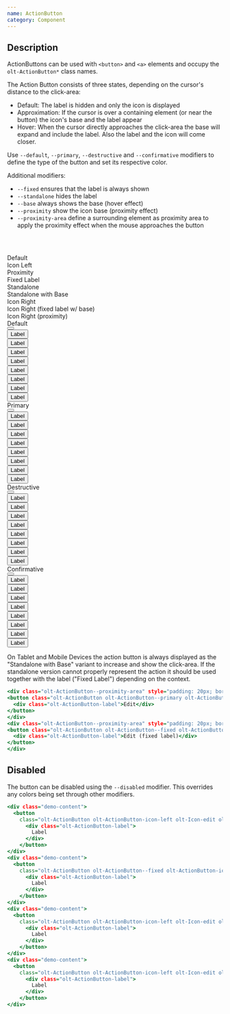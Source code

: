 ```yaml
---
name: ActionButton
category: Component
---
```



## Description

ActionButtons can be used with `<button>` and `<a>` elements and occupy the `olt-ActionButton*` class names.

The Action Button consists of three states, depending on the cursor's distance to the click-area:

- Default: The label is hidden and only the icon is displayed
- Approximation: If the cursor is over a containing element (or near the button) the icon's base and the label appear
- Hover: When the cursor directly approaches the click-area the base will expand and include the label. Also the label and the icon will come closer.

Use `--default`, `--primary`, `--destructive` and `--confirmative` modifiers to define the type of the button and set its respective color.

Additional modifiers:
- `--fixed` ensures that the label is always shown
- `--standalone` hides the label
- `--base` always shows the base (hover effect)
- `--proximity` show the icon base (proximity effect)
- `--proximity-area` define a surrounding element as proximity area to apply the proximity effect when the mouse approaches the button

<div class="olt-Grid olt-u-marginTop4 olt-u-marginBottom6">
  <div class="olt-Grid-item olt-Grid-item--3">
    <div class="demo-spacer--small" style="height: 45px;"></div>
    <div>
      <div class="demo-label">
        Default
      </div>
      <div class="demo-label">
        Icon Left
      </div>
      <div class="demo-label">
        Proximity
      </div>
      <div class="demo-label">
        Fixed Label
      </div>
      <div class="demo-label">
        Standalone
      </div>
      <div class="demo-label">
        Standalone with Base
      </div>
      <div class="demo-label">
        Icon Right
      </div>
      <div class="demo-label">
        Icon Right (fixed label w/ base)
      </div>
      <div class="demo-label">
        Icon Right (proximity)
      </div>
    </div>
  </div>
  <div class="olt-Grid-item olt-Grid-item--9">
    <div class="olt-Grid">
      <div class="olt-Grid-item olt-Grid-item--3">
        <div class="demo-title">Default</div>
        <div class="olt-Card">
          <div class="olt-Card-content">
            <div class="demo-content">
              <button
                class="olt-ActionButton olt-ActionButton-icon-left olt-Icon-edit">
                </button>
            </div>
            <div class="demo-content">
              <button
                class="olt-ActionButton olt-ActionButton-icon-left olt-Icon-edit">
                  <div class="olt-ActionButton-label">
                    Label
                  </div>
                </button>
            </div>
            <div class="demo-content">
              <button
                class="olt-ActionButton olt-ActionButton-icon-left olt-Icon-edit olt-ActionButton--proximity">
                  <div class="olt-ActionButton-label">
                    Label
                  </div>
                </button>
            </div>
            <div class="demo-content">
              <button
                class="olt-ActionButton olt-ActionButton-icon-left olt-Icon-edit olt-ActionButton--fixed">
                  <div class="olt-ActionButton-label">
                    Label
                  </div>
                </button>
            </div>
            <div class="demo-content">
              <button
                class="olt-ActionButton olt-ActionButton-icon-left olt-Icon-edit olt-ActionButton--standalone">
                  <div class="olt-ActionButton-label">
                    Label
                  </div>
                </button>
            </div>
            <div class="demo-content">
              <button
                class="olt-ActionButton olt-ActionButton-icon-left olt-Icon-edit olt-ActionButton--standalone olt-ActionButton--base">
                  <div class="olt-ActionButton-label">
                    Label
                  </div>
                </button>
            </div>
            <div class="demo-content">
              <button
                class="olt-ActionButton olt-ActionButton-icon-right olt-Icon-edit">
                  <div class="olt-ActionButton-label">
                    Label
                  </div>
                </button>
            </div>
            <div class="demo-content">
              <button
                class="olt-ActionButton olt-ActionButton--fixed olt-ActionButton--base olt-ActionButton-icon-right olt-Icon-edit">
                  <div class="olt-ActionButton-label">
                    Label
                  </div>
                </button>
            </div>
            <div class="demo-content">
              <button
                class="olt-ActionButton olt-ActionButton--proximity olt-ActionButton-icon-right olt-Icon-edit">
                  <div class="olt-ActionButton-label">
                    Label
                  </div>
                </button>
            </div>
          </div>
        </div>
      </div>
      <div class="olt-Grid-item olt-Grid-item--3">
        <div class="demo-title">Primary</div>
        <div class="olt-Card">
          <div class="olt-Card-content">
            <div class="demo-content">
              <button
                class="olt-ActionButton olt-ActionButton--primary olt-ActionButton-icon-left olt-Icon-add-outline">
                </button>
            </div>
            <div class="demo-content">
              <button
                class="olt-ActionButton olt-ActionButton--primary olt-ActionButton-icon-left olt-Icon-add-outline">
                  <div class="olt-ActionButton-label">
                    Label
                  </div>
                </button>
            </div>
            <div class="demo-content">
              <button
                class="olt-ActionButton olt-ActionButton--primary olt-ActionButton-icon-left olt-Icon-add-outline olt-ActionButton--proximity">
                  <div class="olt-ActionButton-label">
                    Label
                  </div>
                </button>
            </div>
            <div class="demo-content">
              <button
                class="olt-ActionButton olt-ActionButton--primary olt-ActionButton-icon-left olt-Icon-add-outline olt-ActionButton--fixed">
                  <div class="olt-ActionButton-label">
                    Label
                  </div>
                </button>
            </div>
            <div class="demo-content">
              <button
                class="olt-ActionButton olt-ActionButton--primary olt-ActionButton-icon-left olt-Icon-add-outline olt-ActionButton--standalone">
                  <div class="olt-ActionButton-label">
                    Label
                  </div>
                </button>
            </div>
            <div class="demo-content">
              <button
                class="olt-ActionButton olt-ActionButton--primary olt-ActionButton-icon-left olt-Icon-add-outline olt-ActionButton--standalone olt-ActionButton--base">
                  <div class="olt-ActionButton-label">
                    Label
                  </div>
                </button>
            </div>
            <div class="demo-content">
              <button
                class="olt-ActionButton olt-ActionButton--primary olt-ActionButton-icon-right olt-Icon-add-outline">
                <div class="olt-ActionButton-label">
                  Label
                </div>
              </button>
            </div>
            <div class="demo-content">
              <button
                class="olt-ActionButton olt-ActionButton--fixed olt-ActionButton--base olt-ActionButton--primary olt-ActionButton-icon-right olt-Icon-add-outline">
                <div class="olt-ActionButton-label">
                  Label
                </div>
              </button>
            </div>
            <div class="demo-content">
              <button
                class="olt-ActionButton olt-ActionButton--proximity olt-ActionButton--primary olt-ActionButton-icon-right olt-Icon-add-outline">
                <div class="olt-ActionButton-label">
                  Label
                </div>
              </button>
            </div>
          </div>
        </div>
      </div>
      <div class="olt-Grid-item olt-Grid-item--3">
        <div class="demo-title">Destructive</div>
        <div class="olt-Card">
          <div class="olt-Card-content">
            <div class="demo-content">
              <button
                class="olt-ActionButton olt-ActionButton--destructive olt-ActionButton-icon-left olt-Icon-remove-outline">
                </button>
            </div>
            <div class="demo-content">
              <button
                class="olt-ActionButton olt-ActionButton--destructive olt-ActionButton-icon-left olt-Icon-remove-outline">
                  <div class="olt-ActionButton-label">
                    Label
                  </div>
                </button>
            </div>
            <div class="demo-content">
              <button
                class="olt-ActionButton olt-ActionButton--destructive olt-ActionButton-icon-left olt-Icon-remove-outline olt-ActionButton--proximity">
                  <div class="olt-ActionButton-label">
                    Label
                  </div>
                </button>
            </div>
            <div class="demo-content">
              <button
                class="olt-ActionButton olt-ActionButton--destructive olt-ActionButton-icon-left olt-Icon-remove-outline olt-ActionButton--fixed">
                  <div class="olt-ActionButton-label">
                    Label
                  </div>
                </button>
            </div>
            <div class="demo-content">
              <button
                class="olt-ActionButton olt-ActionButton--destructive olt-ActionButton-icon-left olt-Icon-remove-outline olt-ActionButton--standalone">
                  <div class="olt-ActionButton-label">
                    Label
                  </div>
                </button>
            </div>
            <div class="demo-content">
              <button
                class="olt-ActionButton olt-ActionButton--destructive olt-ActionButton-icon-left olt-Icon-remove-outline olt-ActionButton--standalone olt-ActionButton--base">
                  <div class="olt-ActionButton-label">
                    Label
                  </div>
                </button>
            </div>
            <div class="demo-content">
              <button
                class="olt-ActionButton olt-ActionButton--destructive olt-ActionButton-icon-right olt-Icon-add-outline">
                <div class="olt-ActionButton-label">
                  Label
                </div>
              </button>
            </div>
            <div class="demo-content">
              <button
                class="olt-ActionButton olt-ActionButton--fixed olt-ActionButton--base olt-ActionButton--destructive olt-ActionButton-icon-right olt-Icon-add-outline">
                <div class="olt-ActionButton-label">
                  Label
                </div>
              </button>
            </div>
            <div class="demo-content">
              <button
                class="olt-ActionButton olt-ActionButton--proximity olt-ActionButton--destructive olt-ActionButton-icon-right olt-Icon-add-outline">
                <div class="olt-ActionButton-label">
                  Label
                </div>
              </button>
            </div>
          </div>
        </div>
      </div>
      <div class="olt-Grid-item olt-Grid-item--3">
        <div class="demo-title">Confirmative</div>
        <div class="olt-Card">
          <div class="olt-Card-content">
            <div class="demo-content">
              <button
                class="olt-ActionButton olt-ActionButton--confirmative olt-ActionButton-icon-left olt-Icon-refresh">
                </button>
            </div>
            <div class="demo-content">
              <button
                class="olt-ActionButton olt-ActionButton--confirmative olt-ActionButton-icon-left olt-Icon-refresh">
                  <div class="olt-ActionButton-label">
                    Label
                  </div>
                </button>
            </div>
            <div class="demo-content">
              <button
                class="olt-ActionButton olt-ActionButton--confirmative olt-ActionButton-icon-left olt-Icon-refresh olt-ActionButton--proximity">
                  <div class="olt-ActionButton-label">
                    Label
                  </div>
                </button>
            </div>
            <div class="demo-content">
              <button
                class="olt-ActionButton olt-ActionButton--confirmative olt-ActionButton-icon-left olt-Icon-refresh olt-ActionButton--fixed">
                  <div class="olt-ActionButton-label">
                    Label
                  </div>
                </button>
            </div>
            <div class="demo-content">
              <button
                class="olt-ActionButton olt-ActionButton--confirmative olt-ActionButton-icon-left olt-Icon-refresh olt-ActionButton--standalone">
                  <div class="olt-ActionButton-label">
                    Label
                  </div>
                </button>
            </div>
            <div class="demo-content">
              <button
                class="olt-ActionButton olt-ActionButton--confirmative olt-ActionButton-icon-left olt-Icon-refresh olt-ActionButton--standalone olt-ActionButton--base">
                  <div class="olt-ActionButton-label">
                    Label
                  </div>
                </button>
            </div>
            <div class="demo-content">
              <button
                class="olt-ActionButton olt-ActionButton--confirmative olt-ActionButton-icon-right olt-Icon-refresh">
                <div class="olt-ActionButton-label">
                  Label
                </div>
              </button>
            </div>
            <div class="demo-content">
              <button
                class="olt-ActionButton olt-ActionButton--fixed olt-ActionButton--base olt-ActionButton--confirmative olt-ActionButton-icon-right olt-Icon-refresh">
                <div class="olt-ActionButton-label">
                  Label
                </div>
              </button>
            </div>
            <div class="demo-content">
              <button
                class="olt-ActionButton olt-ActionButton--proximity olt-ActionButton--confirmative olt-ActionButton-icon-right olt-Icon-refresh">
                <div class="olt-ActionButton-label">
                  Label
                </div>
              </button>
            </div>
          </div>
        </div>
      </div>
    </div>
  </div>
</div>


On Tablet and Mobile Devices the action button is always displayed as the "Standalone with Base" variant to increase and show the click-area. If the standalone version cannot properly represent the action it should be used together with the label ("Fixed Label") depending on the context.

```example.html
<div class="olt-ActionButton--proximity-area" style="padding: 20px; border: 1px dotted lightgrey">
<button class="olt-ActionButton olt-ActionButton--primary olt-ActionButton-icon-left olt-Icon-edit">
  <div class="olt-ActionButton-label">Edit</div>
</button>
</div>
<div class="olt-ActionButton--proximity-area" style="padding: 20px; border: 1px dotted lightgrey">
<button class="olt-ActionButton olt-ActionButton--fixed olt-ActionButton--primary olt-ActionButton-icon-left olt-Icon-edit">
  <div class="olt-ActionButton-label">Edit (fixed label)</div>
</button>
</div>
```

## Disabled
The button can be disabled using the `--disabled` modifier. This overrides any colors being set through other modifiers.

```disabled.html
<div class="demo-content">
  <button
    class="olt-ActionButton olt-ActionButton-icon-left olt-Icon-edit olt-ActionButton--disabled">
      <div class="olt-ActionButton-label">
        Label
      </div>
    </button>
</div>
<div class="demo-content">
  <button
    class="olt-ActionButton olt-ActionButton--fixed olt-ActionButton-icon-left olt-Icon-edit olt-ActionButton--disabled">
      <div class="olt-ActionButton-label">
        Label
      </div>
    </button>
</div>
<div class="demo-content">
  <button
    class="olt-ActionButton olt-ActionButton-icon-left olt-Icon-edit olt-ActionButton--disabled olt-ActionButton--base">
      <div class="olt-ActionButton-label">
        Label
      </div>
    </button>
</div>
<div class="demo-content">
  <button
    class="olt-ActionButton olt-ActionButton-icon-left olt-Icon-edit olt-ActionButton--disabled olt-ActionButton--standalone olt-ActionButton--base">
      <div class="olt-ActionButton-label">
        Label
      </div>
    </button>
</div>
```
